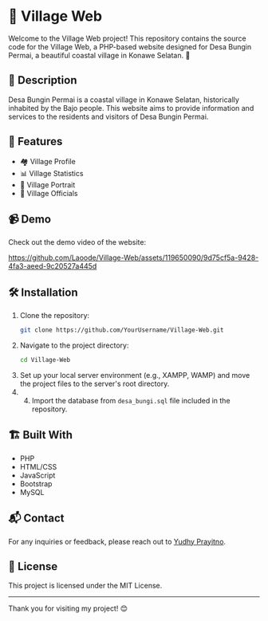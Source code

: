 # 🌴 Village Web

Welcome to the Village Web project! This repository contains the source code for the Village Web, a PHP-based website designed for Desa Bungin Permai, a beautiful coastal village in Konawe Selatan. 🌊

## 📜 Description

Desa Bungin Permai is a coastal village in Konawe Selatan, historically inhabited by the Bajo people. This website aims to provide information and services to the residents and visitors of Desa Bungin Permai.

## 🚀 Features

- 🏘️ Village Profile
- 📊 Village Statistics
- 📸 Village Portrait
- 👥 Village Officials

## 📹 Demo

Check out the demo video of the website:

https://github.com/Laoode/Village-Web/assets/119650090/9d75cf5a-9428-4fa3-aeed-9c20527a445d

## 🛠️ Installation

1. Clone the repository:
    ```bash
    git clone https://github.com/YourUsername/Village-Web.git
    ```
2. Navigate to the project directory:
    ```bash
    cd Village-Web
    ```
3. Set up your local server environment (e.g., XAMPP, WAMP) and move the project files to the server's root directory.
4. 4. Import the database from `desa_bungi.sql` file included in the repository.


## 🏗️ Built With

- PHP
- HTML/CSS
- JavaScript
- Bootstrap
- MySQL


## 📬 Contact

For any inquiries or feedback, please reach out to [Yudhy Prayitno](email:yudhyprayitno567@gmail.com).

## 📄 License

This project is licensed under the MIT License.

---

Thank you for visiting my project! 😊


